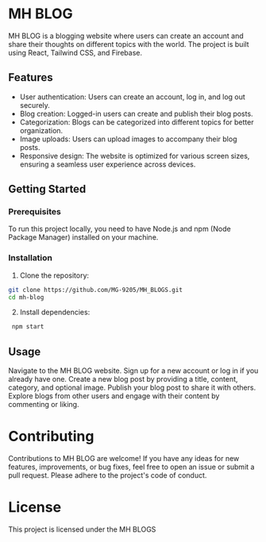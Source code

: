 # MH BLOG

MH BLOG is a blogging website where users can create an account and share their thoughts on different topics with the world. The project is built using React, Tailwind CSS, and Firebase.

## Features

- User authentication: Users can create an account, log in, and log out securely.
- Blog creation: Logged-in users can create and publish their blog posts.
- Categorization: Blogs can be categorized into different topics for better organization.
- Image uploads: Users can upload images to accompany their blog posts.
- Responsive design: The website is optimized for various screen sizes, ensuring a seamless user experience across devices.

## Getting Started

### Prerequisites

To run this project locally, you need to have Node.js and npm (Node Package Manager) installed on your machine.

### Installation

1. Clone the repository:

```bash
git clone https://github.com/MG-9205/MH_BLOGS.git
cd mh-blog 
```
2. Install dependencies:
```bash
 npm start
```
## Usage

Navigate to the MH BLOG website.
Sign up for a new account or log in if you already have one.
Create a new blog post by providing a title, content, category, and optional image.
Publish your blog post to share it with others.
Explore blogs from other users and engage with their content by commenting or liking.

# Contributing
Contributions to MH BLOG are welcome! If you have any ideas for new features, improvements, or bug fixes, feel free to open an issue or submit a pull request. Please adhere to the project's code of conduct.

# License
This project is licensed under the MH BLOGS




